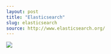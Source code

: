 ```yaml
---
layout: post
title: "Elasticsearch"
slug: elasticsearch
source: http://www.elasticsearch.org/
---
```


<img src="/beautiful-open/screenshots/elasticsearch.png">
